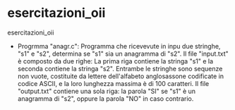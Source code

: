# esercitazioni_oii

esercitazioni_oii

- Progrmma "anagr.c": Programma che ricevevute in inpu due stringhe, "s1" e "s2", determina se "s1" sia un anagramma di "s2".
Il file "input.txt" è composto da due righe: La prima riga contiene la stringa "s1" e la seconda contiene la stringa "s2". Entrambe le stringhe sono sequenze non vuote, costituite da lettere dell'alfabeto anglosassone codificate in codice ASCII, e la loro lunghezza massima è di 100 caratteri.
Il file "output.txt" contiene una sola riga: la parola "SI" se "s1" è un anagramma di "s2", oppure la parola "NO" in caso contrario.
